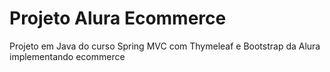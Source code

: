 # Projeto Alura Ecommerce
Projeto em Java do curso Spring MVC com Thymeleaf e Bootstrap da Alura implementando ecommerce